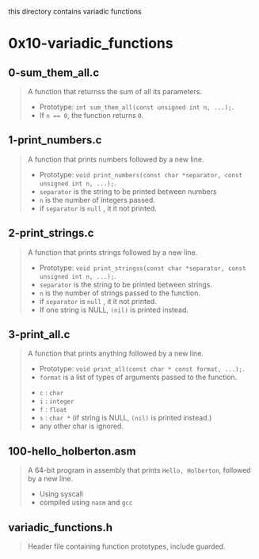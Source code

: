 this directory contains variadic functions
# 0x10-variadic_functions

## 0-sum_them_all.c
> A function that returnss the sum of all its parameters.
> - Prototype: ``` int sum_them_all(const unsigned int n, ...); ```.
> - If ``` n == 0 ```, the function returns ``` 0 ```.

## 1-print_numbers.c
> A function that prints numbers followed by a new line.
> - Prototype: ``` void print_numbers(const char *separator, const unsigned int n, ...); ```.
> - ``` separator ``` is the string to be printed between numbers
> - ``` n ``` is the number of integers passed.
> - if ``` separator ``` is ``` null ``` , it it not printed.

## 2-print_strings.c
> A function that prints strings followed by a new line.
> - Prototype: ``` void print_stringss(const char *separator, const unsigned int n, ...); ```.
> - ``` separator ``` is the string to be printed between strings.
> - ``` n ``` is the number of strings passed to the function.
> -  if ``` separator ``` is ``` null ``` , it it not printed.
> - If one string is NULL, ``` (nil) ``` is printed instead.

## 3-print_all.c
> A function that prints anything followed by a new line.
> - Prototype: ``` void print_all(const char * const format, ...); ```.
> - ``` format ``` is a list of types of arguments passed to the function.
> * ``` c ``` : ``` char ```
> * ``` i ``` : ``` integer ```
> * ``` f ``` : ``` float ```
> * ``` s ``` : ``` char * ``` (if string is NULL, ``` (nil) ``` is printed instead.)
> * any other char is ignored.

## 100-hello_holberton.asm
> A 64-bit program in assembly that prints ``` Hello, Holberton ```, followed by a new line.
> - Using syscall
> - compiled using ``` nasm ``` and ``` gcc ```

## variadic_functions.h
> Header file containing function prototypes, include guarded.

